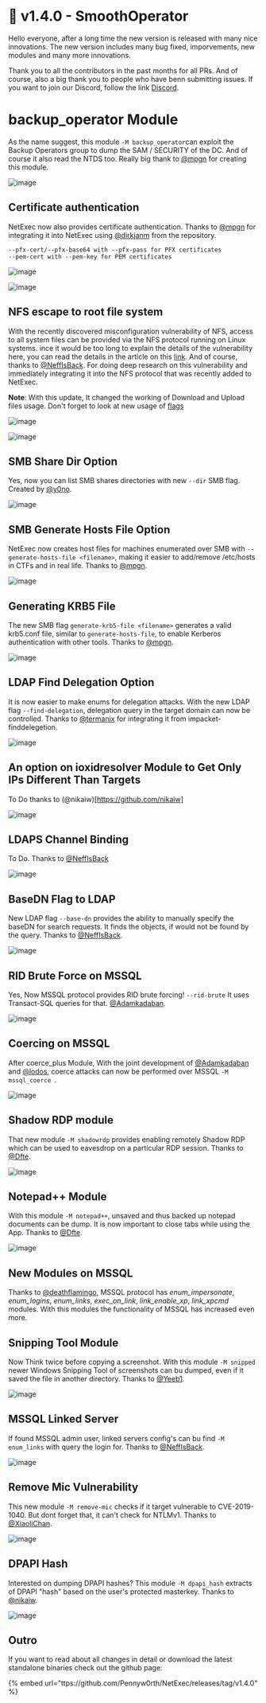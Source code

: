 # 🧈 v1.4.0 - SmoothOperator

Hello everyone, after a long time the new version is released with many nice innovations. The new version includes many bug fixed, imporvements, new modules and many more innovations.

Thank you to all the contributors in the past months for all PRs. And of course, also a big thank you to people who have benn submitting issues. If you want to join our Discord, follow the link [Discord](https://discord.gg/pjwUTQzg8R).

# backup_operator Module

As the name suggest, this module `-M backup_operator`can exploit the Backup Operators group to dump the SAM / SECURITY of the DC. And of course it also read the NTDS too. Really big thank to [@mpgn](https://x.com/mpgn_x64) for creating this module.

![image](https://github.com/user-attachments/assets/bce85c5a-ffb1-4b17-9d02-acd76b4d51cd)

## Certificate authentication

NetExec now also provides certificate authentication. Thanks to [@mpgn](https://x.com/mpgn_x64) for integrating it into NetExec using [@dirkjanm](https://github.com/dirkjanm) from the repository.

```
--pfx-cert/--pfx-base64 with --pfx-pass for PFX certificates
--pem-cert with --pem-key for PEM certificates
```
![image](https://github.com/user-attachments/assets/c758b9bc-a587-4ced-84ec-453af69ae90c)

![image](https://github.com/user-attachments/assets/90558bd8-3f81-428e-afb3-97719e7aa231)

## NFS escape to root file system

With the recently discovered misconfiguration vulnerability of NFS, access to all system files can be provided via the NFS protocol running on Linux systems. 
ince it would be too long to explain the details of the vulnerability here, you can read the details in the article on this [link](https://www.hvs-consulting.de/en/nfs-security-identifying-and-exploiting-misconfigurations/). 
And of course, thanks to [@NeffIsBack](https://x.com/al3x\_n3ff). For doing deep research on this vulnerability and immediately integrating it into the NFS protocol that was recently added to NetExec.

**Note**: With this update, It changed the working of Download and Upload files usage. Don't forget to look at new usage of [flags](../nfs-protocol/Download-and-Upload-Files.md)

![image](https://github.com/user-attachments/assets/f71118eb-a343-4a53-b9e9-9c9decd7a1a4)

![image](https://github.com/user-attachments/assets/2c2a0f98-3493-42bb-bc26-234836b722f1)

## SMB Share Dir Option

Yes, now you can list SMB shares directories with new `--dir` SMB flag. Created by [@y0no](https://github.com/y0no).

![image](https://github.com/user-attachments/assets/8ef5d270-0b86-4cf8-acee-f4ae370e59e7)

## SMB Generate Hosts File Option

NetExec now creates host files for machines enumerated over SMB with `--generate-hosts-file <filename>`, making it easier to add/remove /etc/hosts in CTFs and in real life. Thanks to [@mpgn](https://x.com/mpgn_x64).

![image](https://github.com/user-attachments/assets/ffe68e1f-ea15-4ecc-86b3-abc059064691)

## Generating KRB5 File

The new SMB flag `generate-krb5-file <filename>` generates a valid krb5.conf file, similar to `generate-hosts-file`, to enable Kerberos authentication with other tools. Thanks to [@mpgn](https://x.com/mpgn_x64).

![image](https://github.com/user-attachments/assets/e0655094-72fd-42d0-b9b9-8bceef049a8c)

## LDAP Find Delegation Option

It is now easier to make enums for delegation attacks. With the new LDAP flag `--find-delegation`, delegation query in the target domain can now be controlled. Thanks to [@termanix](https://github.com/termanix) for integrating it from impacket-finddelegetion.

![image](https://github.com/user-attachments/assets/be853996-137e-4ff2-b46a-0956a208e86d)

## An option on ioxidresolver Module to Get Only IPs Different Than Targets

To Do  thanks to (@nikaiw)[https://github.com/nikaiw]

![image](https://github.com/user-attachments/assets/9d07dfcc-0cd5-49c9-a06f-dfb642ef743a)

## LDAPS Channel Binding

To Do. Thanks to [@NeffIsBack](https://x.com/al3x\_n3ff) 

![image](https://github.com/user-attachments/assets/3dcb9ff0-e0b6-4df5-b643-3bd662182915)

## BaseDN Flag to LDAP

New LDAP flag `--base-dn` provides the ability to manually specify the baseDN for search requests. It finds the objects, if would not be found by the query. Thanks to [@NeffIsBack](https://x.com/al3x\_n3ff).

![image](https://github.com/user-attachments/assets/e5c7de03-464c-4fd9-9d8d-8d1206da7f39)

## RID Brute Force on MSSQL

Yes, Now MSSQL protocol provides RID brute forcing! `--rid-brute` It uses Transact-SQL queries for that. [@Adamkadaban](https://github.com/Adamkadaban).

![image](https://github.com/user-attachments/assets/6ee1749b-650c-420b-aa5c-76009847035f)

## Coercing on MSSQL

After coerce_plus Module, With the joint development of [@Adamkadaban](https://github.com/Adamkadaban) and [@lodos](https://github.com/lodos2005), coerce attacks can now be performed over MSSQL `-M mssql_coerce `.

![image](https://github.com/user-attachments/assets/272c2b13-53a2-436c-afdc-1a82152ced82)

## Shadow RDP module

That new module `-M shadowrdp` provides enabling remotely Shadow RDP which can be used to eavesdrop on a particular RDP session. Thanks to [@Dfte](https://x.com/Defte_).

![image](https://github.com/user-attachments/assets/0cf2a863-baf5-4df5-9113-99ae029abc38)

## Notepad++ Module

With this module `-M notepad++`, unsaved and thus backed up notepad documents can be dump. It is now important to close tabs while using the App. Thanks to [@Dfte](https://x.com/Defte_).

![image](https://github.com/user-attachments/assets/462b4dc3-1d7e-4fca-9292-04e4e4c39156)

## New Modules on MSSQL

Thanks to [@deathflamingo](https://github.com/deathflamingo), MSSQL protocol has *enum_impersonate*, *enum_logins*, *enum_links*, *exec_on_link*, *link_enable_xp*, *link_xpcmd* modules. With this modules the functionality of MSSQL has increased even more.

## Snipping Tool Module

Now Think twice before copying a screenshot. With this module `-M snipped` newer Windows Snipping Tool of screenshots can bu dumped,  even if it saved the file in another directory. Thanks to [@Yeeb1](https://x.com/Yeeb_).

![image](https://github.com/user-attachments/assets/9bf30f52-ee93-4d68-9fc4-17fe8dcd23cb)

## MSSQL Linked Server

If found MSSQL admin user, linked servers config's can bu find `-M enum_links` with query the login for. Thanks to [@NeffIsBack](https://x.com/al3x\_n3ff).

![image](https://github.com/user-attachments/assets/43ad4bcf-0e19-42d2-9cf5-a69f804b4f32)

## Remove Mic Vulnerability

This new module `-M remove-mic` checks if it target vulnerable to CVE-2019-1040. But dont forget that, it can't check for NTLMv1. Thanks to [@XiaoliChan](https://x.com/Memory_before).

![image](https://github.com/user-attachments/assets/e34cacc8-6601-4039-ba8d-b9739fe7fa3a)

## DPAPI Hash

Interested on dumping DPAPI hashes? This module `-M dpapi_hash` extracts of DPAPI "hash" based on the user's protected masterkey. Thanks to [@nikaiw](https://github.com/nikaiw).

![image](https://github.com/user-attachments/assets/af676b4a-aadc-40f5-b8d5-cf1521d35281)

## Outro
If you want to read about all changes in detail or download the latest standalone binaries check out the github page:

{% embed url="ttps://github.com/Pennyw0rth/NetExec/releases/tag/v1.4.0" %}

